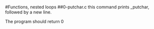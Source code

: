 #Functions, nested loops
##0-putchar.c
	 this command prints _putchar, followed by a new line.

The program should return 0
